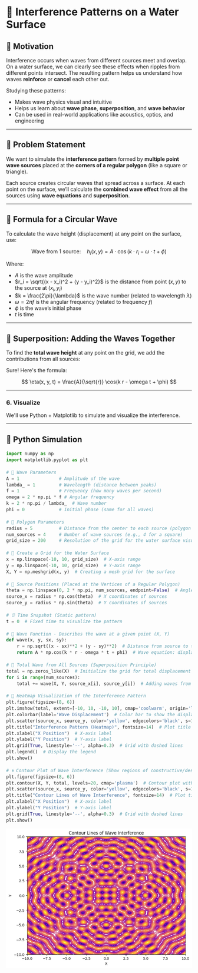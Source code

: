 # 🌊 Interference Patterns on a Water Surface

## 🎯 Motivation

Interference occurs when waves from different sources meet and overlap. On a water surface, we can clearly see these effects when ripples from different points intersect. The resulting pattern helps us understand how waves **reinforce** or **cancel** each other out.

Studying these patterns:

* Makes wave physics visual and intuitive
* Helps us learn about **wave phase**, **superposition**, and **wave behavior**
* Can be used in real-world applications like acoustics, optics, and engineering

---

## 📌 Problem Statement

We want to simulate the **interference pattern** formed by **multiple point wave sources** placed at the **corners of a regular polygon** (like a square or triangle).

Each source creates circular waves that spread across a surface. At each point on the surface, we’ll calculate the **combined wave effect** from all the sources using **wave equations** and **superposition**.

---

## 📐 Formula for a Circular Wave

To calculate the wave height (displacement) at any point on the surface, use:

$$
\text{Wave from 1 source:} \quad h_i(x, y) = A \cdot \cos(k \cdot r_i - \omega \cdot t + \phi)
$$

Where:

* $A$ is the wave amplitude
* $r_i = \sqrt{(x - x_i)^2 + (y - y_i)^2}$ is the distance from point $(x, y)$ to the source at $(x_i, y_i)$
* $k = \frac{2\pi}{\lambda}$ is the wave number (related to wavelength $\lambda$)
* $\omega = 2\pi f$ is the angular frequency (related to frequency $f$)
* $\phi$ is the wave’s initial phase
* $t$ is time

---

## 🔗 Superposition: Adding the Waves Together

To find the **total wave height** at any point on the grid, we add the contributions from all sources:

Sure! Here's the formula:

$$
\eta(x, y, t) = \frac{A}{\sqrt{r}} \cos(k r - \omega t + \phi)
$$

---
### 6. **Visualize**
We'll use Python + Matplotlib to simulate and visualize the interference.

---

## 🧪 Python Simulation

```python
import numpy as np
import matplotlib.pyplot as plt

# 🌊 Wave Parameters
A = 1               # Amplitude of the wave
lambda_ = 1         # Wavelength (distance between peaks)
f = 1               # Frequency (how many waves per second)
omega = 2 * np.pi * f # Angular frequency
k = 2 * np.pi / lambda_  # Wave number
phi = 0             # Initial phase (same for all waves)

# 📐 Polygon Parameters
radius = 5          # Distance from the center to each source (polygon size)
num_sources = 4     # Number of wave sources (e.g., 4 for a square)
grid_size = 200     # Resolution of the grid for the water surface visualization

# 🎯 Create a Grid for the Water Surface
x = np.linspace(-10, 10, grid_size)  # X-axis range
y = np.linspace(-10, 10, grid_size)  # Y-axis range
X, Y = np.meshgrid(x, y)  # Creating a mesh grid for the surface

# 📍 Source Positions (Placed at the Vertices of a Regular Polygon)
theta = np.linspace(0, 2 * np.pi, num_sources, endpoint=False)  # Angle positions of the sources
source_x = radius * np.cos(theta)  # X coordinates of sources
source_y = radius * np.sin(theta)  # Y coordinates of sources

# ⏰ Time Snapshot (Static pattern)
t = 0  # Fixed time to visualize the pattern

# 🌊 Wave Function - Describes the wave at a given point (X, Y)
def wave(x, y, sx, sy):
    r = np.sqrt((x - sx)**2 + (y - sy)**2)  # Distance from source to the point
    return A * np.cos(k * r - omega * t + phi)  # Wave equation: displacement based on distance

# 🌊 Total Wave from All Sources (Superposition Principle)
total = np.zeros_like(X)  # Initialize the grid for total displacement
for i in range(num_sources):
    total += wave(X, Y, source_x[i], source_y[i])  # Adding waves from all sources

# 🌈 Heatmap Visualization of the Interference Pattern
plt.figure(figsize=(8, 6))
plt.imshow(total, extent=[-10, 10, -10, 10], cmap='coolwarm', origin='lower')  # Heatmap of wave displacement
plt.colorbar(label='Wave Displacement')  # Color bar to show the displacement range
plt.scatter(source_x, source_y, color='yellow', edgecolors='black', s=100, label='Sources')  # Mark sources
plt.title("Interference Pattern (Heatmap)", fontsize=14)  # Plot title
plt.xlabel("X Position")  # X-axis label
plt.ylabel("Y Position")  # Y-axis label
plt.grid(True, linestyle='--', alpha=0.3)  # Grid with dashed lines
plt.legend()  # Display the legend
plt.show()

# 🌀 Contour Plot of Wave Interference (Show regions of constructive/destructive interference)
plt.figure(figsize=(8, 6))
plt.contour(X, Y, total, levels=20, cmap='plasma')  # Contour plot with wave levels
plt.scatter(source_x, source_y, color='yellow', edgecolors='black', s=100)  # Mark sources
plt.title("Contour Lines of Wave Interference", fontsize=14)  # Plot title
plt.xlabel("X Position")  # X-axis label
plt.ylabel("Y Position")  # Y-axis label
plt.grid(True, linestyle='--', alpha=0.3)  # Grid with dashed lines
plt.show()
```
![alt text](image-1.png)
